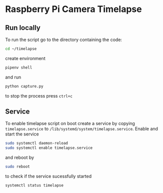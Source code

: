 # Raspberry Pi Camera Timelapse

## Run locally

To run the script go to the directory containing the code:
```bash
cd ~/timelapse
``` 
create environment 
```bash
pipenv shell
``` 

and run
```bash
python capture.py
```
to stop the process press ``ctrl+c``

## Service

To enable timelapse script on boot create a service by copying ``timelapse.service`` to
``/lib/systemd/system/timelapse.service``. Enable  and start the service

```bash
sudo systemctl daemon-reload
sudo systemctl enable timelapse.service
```

and reboot by

```bash
sudo reboot
```

to check if the service sucessfully started

```bash
systemctl status timelapse
```
